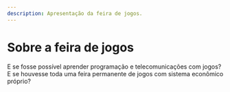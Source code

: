 ```yaml
---
description: Apresentação da feira de jogos.
---
```


# Sobre a feira de jogos

E se fosse possível aprender programação e telecomunicações com jogos? E se houvesse toda uma feira permanente de jogos com sistema econômico próprio?
